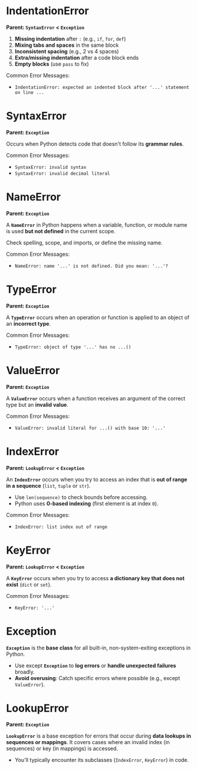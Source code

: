# IndentationError

**Parent: `SyntaxError` < `Exception`**

1. **Missing indentation** after `:` (e.g., `if`, `for`, `def`)
2. **Mixing tabs and spaces** in the same block
3. **Inconsistent spacing** (e.g., 2 vs 4 spaces)
4. **Extra/missing indentation** after a code block ends
5. **Empty blocks** (use `pass` to fix)

Common Error Messages:

- `IndentationError: expected an indented block after '...' statement on line ...`

# SyntaxError

**Parent: `Exception`**

Occurs when Python detects code that doesn't follow its **grammar rules**.

Common Error Messages:

- `SyntaxError: invalid syntax`
- `SyntaxError: invalid decimal literal`

# NameError

**Parent: `Exception`**

A **`NameError`** in Python happens when a variable, function, or module name is used **but not defined** in the current scope.

Check spelling, scope, and imports, or define the missing name.

Common Error Messages:

- `NameError: name '...' is not defined. Did you mean: '...'?`

# TypeError

**Parent: `Exception`**

A **`TypeError`** occurs when an operation or function is applied to an object of an **incorrect type**.

Common Error Messages:

- `TypeError: object of type '...' has no ...()`

# ValueError

**Parent: `Exception`**

A **`ValueError`** occurs when a function receives an argument of the correct type but an **invalid value**.

Common Error Messages:

- `ValueError: invalid literal for ...() with base 10: '...'`

# IndexError

**Parent: `LookupError` < `Exception`**

An **`IndexError`** occurs when you try to access an index that is **out of range in a sequence** (`list`, `tuple` or `str`).

- Use `len(sequence)` to check bounds before accessing.
- Python uses **0-based indexing** (first element is at index `0`).

Common Error Messages:

- `IndexError: list index out of range`

# KeyError

**Parent: `LookupError` < `Exception`**

A **`KeyError`** occurs when you try to access **a dictionary key that does not exist** (`dict` or `set`).

Common Error Messages:

- `KeyError: '...'`

# Exception

**`Exception`** is the **base class** for all built-in, non-system-exiting exceptions in Python.

- Use except **`Exception`** to **log errors** or **handle unexpected failures** broadly.
- **Avoid overusing**: Catch specific errors where possible (e.g., except `ValueError`).

# LookupError

**Parent: `Exception`**

**`LookupError`** is a base exception for errors that occur during **data lookups in sequences or mappings**. It covers cases where an invalid index (in sequences) or key (in mappings) is accessed.

- You'll typically encounter its subclasses (`IndexError`, `KeyError`) in code.

